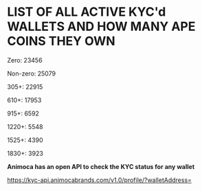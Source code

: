 # LIST OF ALL ACTIVE KYC'd WALLETS AND HOW MANY APE COINS THEY OWN

Zero: 23456

Non-zero: 25079

305+: 22915

610+: 17953

915+: 6592

1220+: 5548

1525+: 4390

1830+: 3923

**Animoca has an open API to check the KYC status for any wallet**

https://kyc-api.animocabrands.com/v1.0/profile/?walletAddress=